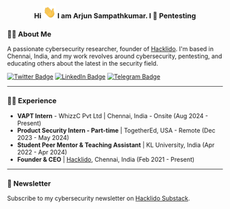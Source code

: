 <h3 align="center">Hi  <img src="https://raw.githubusercontent.com/KevinPatel04/KevinPatel04/master/Hi.gif" width="30px">  I am Arjun Sampathkumar. I 💙 Pentesting</h3>

### 👨‍💻 About Me

A passionate cybersecurity researcher, founder of [Hacklido](https://hacklido.com). I'm based in Chennai, India, and my work revolves around cybersecurity, pentesting, and educating others about the latest in the security field.

[![Twitter Badge](https://img.shields.io/badge/-@admiralarjun-1ca0f1?style=flat&logo=twitter&logoColor=white)](https://twitter.com/admiralarjun)  [![LinkedIn Badge](https://img.shields.io/badge/-admiralarjun-blue?style=flat&logo=Linkedin&logoColor=white)](https://linkedin.com/in/admiralarjun)  [![Telegram Badge](https://img.shields.io/badge/-@admiralarjun-0088cc?style=flat&logo=Telegram&logoColor=white)](https://t.me/admiralarjun)

---

### 🧑‍🏫 Experience

- **VAPT Intern** - WhizzC Pvt Ltd | Chennai, India - Onsite (Aug 2024 - Present)
- **Product Security Intern - Part-time** | TogetherEd, USA - Remote (Dec 2023 - May 2024)
- **Student Peer Mentor & Teaching Assistant** | KL University, India (Apr 2022 - Apr 2024)
- **Founder & CEO** | [Hacklido](https://hacklido.com), Chennai, India (Feb 2021 - Present)

---

### 📰 Newsletter

Subscribe to my cybersecurity newsletter on [Hacklido Substack](https://hacklido.substack.com/).
